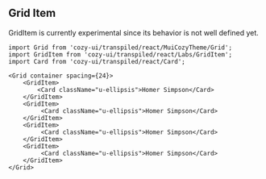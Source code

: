 ## Grid Item

GridItem is currently experimental since its behavior is
not well defined yet.

```
import Grid from 'cozy-ui/transpiled/react/MuiCozyTheme/Grid';
import GridItem from 'cozy-ui/transpiled/react/Labs/GridItem';
import Card from 'cozy-ui/transpiled/react/Card';

<Grid container spacing={24}>
    <GridItem>
        <Card className="u-ellipsis">Homer Simpson</Card>
    </GridItem>
    <GridItem>
         <Card className="u-ellipsis">Homer Simpson</Card>
    </GridItem>
    <GridItem>
         <Card className="u-ellipsis">Homer Simpson</Card>
    </GridItem>
    <GridItem>
         <Card className="u-ellipsis">Homer Simpson</Card>
    </GridItem>
</Grid>
```
